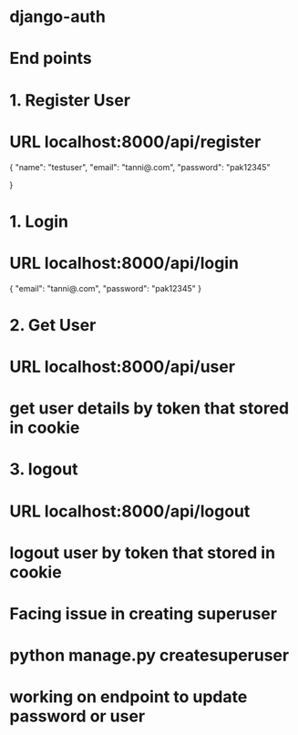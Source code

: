 # django-auth
#  End points
# 1. Register User
# URL   localhost:8000/api/register
{
    "name": "testuser",
    "email": "tanni@.com",
    "password": "pak12345"

}

# 1. Login
# URL   localhost:8000/api/login
{
    "email": "tanni@.com",
    "password": "pak12345"
}

# 2. Get User
# URL   localhost:8000/api/user
# get user details by token that stored in cookie

# 3. logout
# URL   localhost:8000/api/logout
# logout user by token that stored in cookie



# Facing issue in creating superuser
# python manage.py createsuperuser



# working on endpoint to update password or user

